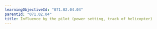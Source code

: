 ```yaml
---
learningObjectiveId: "071.02.04.04"
parentId: "071.02.04"
title: Influence by the pilot (power setting, track of helicopter)
---
```

